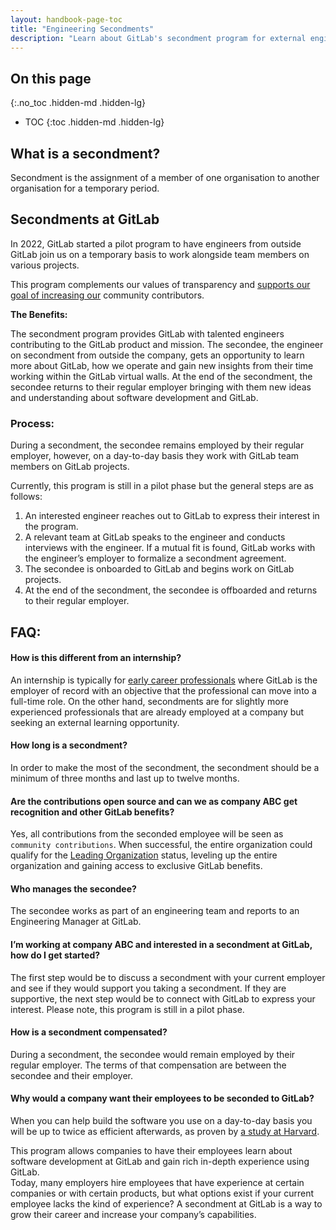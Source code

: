 ```yaml
---
layout: handbook-page-toc
title: "Engineering Secondments"
description: "Learn about GitLab's secondment program for external engineers."
---
```


<link rel="stylesheet" type="text/css" href="/stylesheets/biztech.css" />

## On this page
{:.no_toc .hidden-md .hidden-lg}

- TOC
{:toc .hidden-md .hidden-lg}

## What is a secondment?

Secondment is the assignment of a member of one organisation to another organisation for a temporary period.

## Secondments at GitLab

In 2022, GitLab started a pilot program to have engineers from outside GitLab join us on a temporary basis to work alongside team members on various projects.

This program complements our values of transparency and [supports our goal of increasing our](https://about.gitlab.com/handbook/engineering/open-source/growth-strategy.html) community contributors. 

**The Benefits:**

The secondment program provides GitLab with talented engineers contributing to the GitLab product and mission. The secondee, the engineer on secondment from outside the company, gets an opportunity to learn more about GitLab, how we operate and gain new insights from their time working within the GitLab virtual walls. At the end of the secondment, the secondee returns to their regular employer bringing with them new ideas and understanding about software development and GitLab.

### Process:

During a secondment, the secondee remains employed by their regular employer, however, on a day-to-day basis they work with GitLab team members on GitLab projects.  

Currently, this program is still in a pilot phase but the general steps are as follows:


1. An interested engineer reaches out to GitLab to express their interest in the program.
2. A relevant team at GitLab speaks to the engineer and conducts interviews with the engineer. If a mutual fit is found, GitLab works with the engineer’s employer to formalize a secondment agreement.
3. The secondee is onboarded to GitLab and begins work on GitLab projects.
4. At the end of the secondment, the secondee is offboarded and returns to their regular employer. 

## FAQ:

#### How is this different from an internship?

An internship is typically for [early career professionals](https://about.gitlab.com/handbook/engineering/internships/#duration-and-timing) where GitLab is the employer of record with an objective that the professional can move into a full-time role. On the other hand, secondments are for slightly more experienced professionals that are already employed at a company but seeking an external learning opportunity.  

#### How long is a secondment?

In order to make the most of the secondment, the secondment should be a minimum of three months and last up to twelve months. 

#### Are the contributions open source and can we as company ABC get recognition and other GitLab benefits?

Yes, all contributions from the seconded employee will be seen as `community contributions`. When successful, the entire organization could qualify for the [Leading Organization](https://about.gitlab.com/handbook/engineering/workflow/code-review/#leading-organizations) status, leveling up the entire organization and gaining access to exclusive GitLab benefits. 

#### Who manages the secondee?

The secondee works as part of an engineering team and reports to an Engineering Manager at GitLab. 

#### I’m working at company ABC and interested in a secondment at GitLab, how do I get started?

The first step would be to discuss a secondment with your current employer and see if they would support you taking a secondment. If they are supportive, the next step would be to connect with GitLab to express your interest. Please note, this program is still in a pilot phase. 

#### How is a secondment compensated?

During a secondment, the secondee would remain employed by their regular employer. The terms of that compensation are between the secondee and their employer. 

#### Why would a company want their employees to be seconded to GitLab?

When you can help build the software you use on a day-to-day basis you will be up to twice as efficient afterwards, as proven by [a study at Harvard](https://www.hbs.edu/faculty/Pages/item.aspx?num=54809).


This program allows companies to have their employees learn about software development at GitLab and gain rich in-depth experience using GitLab.  
Today, many employers hire employees that have experience at certain companies or with certain products, but what options exist if your current employee lacks the kind of experience? A secondment at GitLab is a way to grow their career and increase your company’s capabilities. 


